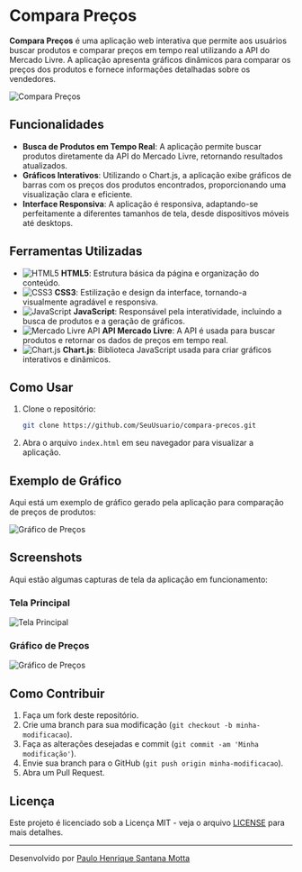 # Compara Preços

**Compara Preços** é uma aplicação web interativa que permite aos usuários buscar produtos e comparar preços em tempo real utilizando a API do Mercado Livre. A aplicação apresenta gráficos dinâmicos para comparar os preços dos produtos e fornece informações detalhadas sobre os vendedores.

![Compara Preços](https://via.placeholder.com/1200x400.png?text=Compara+Preços+App)

## Funcionalidades

- **Busca de Produtos em Tempo Real**: A aplicação permite buscar produtos diretamente da API do Mercado Livre, retornando resultados atualizados.
- **Gráficos Interativos**: Utilizando o Chart.js, a aplicação exibe gráficos de barras com os preços dos produtos encontrados, proporcionando uma visualização clara e eficiente.
- **Interface Responsiva**: A aplicação é responsiva, adaptando-se perfeitamente a diferentes tamanhos de tela, desde dispositivos móveis até desktops.

## Ferramentas Utilizadas

- ![HTML5](https://img.shields.io/badge/HTML5-%23E34F26.svg?style=flat&logo=html5&logoColor=white) **HTML5**: Estrutura básica da página e organização do conteúdo.
- ![CSS3](https://img.shields.io/badge/CSS3-%231572B6.svg?style=flat&logo=css3&logoColor=white) **CSS3**: Estilização e design da interface, tornando-a visualmente agradável e responsiva.
- ![JavaScript](https://img.shields.io/badge/JavaScript-%23F7DF1E.svg?style=flat&logo=javascript&logoColor=black) **JavaScript**: Responsável pela interatividade, incluindo a busca de produtos e a geração de gráficos.
- ![Mercado Livre API](https://img.shields.io/badge/Mercado_Livre-FF8200.svg?style=flat&logo=mercadolivre&logoColor=white) **API Mercado Livre**: A API é usada para buscar produtos e retornar os dados de preços em tempo real.
- ![Chart.js](https://img.shields.io/badge/Chart.js-%2332B3A1.svg?style=flat&logo=chartjs&logoColor=white) **Chart.js**: Biblioteca JavaScript usada para criar gráficos interativos e dinâmicos.

## Como Usar

1. Clone o repositório:
    ```bash
    git clone https://github.com/SeuUsuario/compara-precos.git
    ```

2. Abra o arquivo `index.html` em seu navegador para visualizar a aplicação.

## Exemplo de Gráfico

Aqui está um exemplo de gráfico gerado pela aplicação para comparação de preços de produtos:

![Gráfico de Preços](https://via.placeholder.com/800x400.png?text=Exemplo+de+Gráfico+de+Preços)

## Screenshots

Aqui estão algumas capturas de tela da aplicação em funcionamento:

### Tela Principal

![Tela Principal](https://via.placeholder.com/800x400.png?text=Tela+Principal)

### Gráfico de Preços

![Gráfico de Preços](https://via.placeholder.com/800x400.png?text=Gráfico+de+Preços)

## Como Contribuir

1. Faça um fork deste repositório.
2. Crie uma branch para sua modificação (`git checkout -b minha-modificacao`).
3. Faça as alterações desejadas e commit (`git commit -am 'Minha modificação'`).
4. Envie sua branch para o GitHub (`git push origin minha-modificacao`).
5. Abra um Pull Request.

## Licença

Este projeto é licenciado sob a Licença MIT - veja o arquivo [LICENSE](LICENSE) para mais detalhes.

---

Desenvolvido por [Paulo Henrique Santana Motta](https://www.linkedin.com/in/paulohenriquesantana/)
